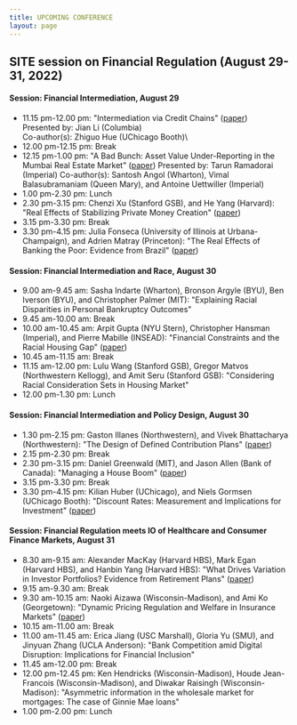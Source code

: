 ```yaml
---
title: UPCOMING CONFERENCE
layout: page
---
```


## SITE session on Financial Regulation (August 29-31, 2022)

#### Session: Financial Intermediation, August 29

* 11.15 pm-12.00 pm: "Intermediation via Credit Chains" ([paper](https://www.nber.org/system/files/working_papers/w29632/w29632.pdf))\
Presented by: Jian Li (Columbia)\
Co-author(s): Zhiguo Hue (UChicago Booth)\
* 12.00 pm-12.15 pm: Break
*	12.15 pm-1.00 pm: "A Bad Bunch: Asset Value Under-Reporting in the Mumbai Real Estate Market" ([paper](https://papers.ssrn.com/sol3/papers.cfm?abstract_id=4055401))
Presented by: Tarun Ramadorai (Imperial)
Co-author(s): Santosh Angol (Wharton), Vimal Balasubramaniam (Queen Mary), and Antoine Uettwiller (Imperial)
* 1.00 pm-2.30 pm: Lunch
*	2.30 pm-3.15 pm: Chenzi Xu (Stanford GSB), and He Yang (Harvard): "Real Effects of Stabilizing Private Money Creation" ([paper](https://chenzi-xu.com/docs/nationalbanks_xu_yang.pdf))
*	3.15 pm-3.30 pm: Break
*	3.30 pm-4.15 pm: Julia Fonseca (University of Illinois at Urbana-Champaign), and Adrien Matray (Princeton): "The Real Effects of Banking the Poor: Evidence from Brazil" ([paper](https://www.nber.org/system/files/working_papers/w30057/w30057.pdf))

#### Session: Financial Intermediation and Race, August 30
*	9.00 am-9.45 am: Sasha Indarte (Wharton), Bronson Argyle (BYU), Ben Iverson (BYU), and Christopher Palmer (MIT): "Explaining Racial Disparities in Personal Bankruptcy Outcomes" 
*	9.45 am-10.00 am: Break
*	10.00 am-10.45 am: Arpit Gupta (NYU Stern), Christopher Hansman (Imperial), and Pierre Mabille (INSEAD): "Financial Constraints and the Racial Housing Gap" ([paper](https://papers.ssrn.com/sol3/Delivery.cfm/SSRN_ID4163828_code3174931.pdf?abstractid=3969433&mirid=1))
*	10.45 am-11.15 am: Break
*	11.15 am-12.00 pm: Lulu Wang (Stanford GSB), Gregor Matvos (Northwestern Kellogg), and Amit Seru (Stanford GSB): "Considering Racial Consideration Sets in Housing Market"
*	12.00 pm-1.30 pm: Lunch

#### Session: Financial Intermediation and Policy Design, August 30
*	1.30 pm-2.15 pm: Gaston Illanes (Northwestern), and Vivek Bhattacharya (Northwestern): "The Design of Defined Contribution Plans" ([paper](https://www.nber.org/system/files/working_papers/w29981/w29981.pdf))
*	2.15 pm-2.30 pm: Break
*	2.30 pm-3.15 pm: Daniel Greenwald (MIT), and Jason Allen (Bank of Canada): "Managing a House Boom" ([paper](http://www.dlgreenwald.com/uploads/4/5/2/8/45280895/cdn_draft.pdf))
*	3.15 pm-3.30 pm: Break
*	3.30 pm-4.15 pm: Kilian Huber (UChicago), and Niels Gormsen (UChicago Booth): "Discount Rates: Measurement and Implications for Investment" ([paper](https://kilianhuber.github.io/website/GormsenHuber2022.pdf))

#### Session: Financial Regulation meets IO of Healthcare and Consumer Finance Markets, August 31
*	8.30 am-9.15 am: Alexander MacKay (Harvard HBS), Mark Egan (Harvard HBS), and Hanbin Yang (Harvard HBS): "What Drives Variation in Investor Portfolios? Evidence from Retirement Plans" ([paper](https://alexandermackay.org/files/What%20Drives%20Variation%20in%20Investor%20Portfolios%20-%20Evidence%20from%20Retirement%20Plans.pdf))
*	9.15 am-9.30 am: Break
*	9.30 am-10.15 am: Naoki Aizawa (Wisconsin-Madison), and Ami Ko (Georgetown): "Dynamic Pricing Regulation and Welfare in Insurance Markets" ([paper](http://www.ko-ami.com/uploads/1/0/5/9/105963965/aizawa_ko_nov2021.pdf))
*	10.15 am-11.00 am: Break
*	11.00 am-11.45 am: Erica Jiang (USC Marshall), Gloria Yu (SMU), and Jinyuan Zhang (UCLA Anderson): "Bank Competition amid Digital Disruption: Implications for Financial Inclusion"
*	11.45 am-12.00 pm: Break
*	12.00 pm-12.45 pm: Ken Hendricks (Wisconsin-Madison), Houde Jean-Francois (Wisconsin-Madison), and Diwakar Raisingh (Wisconsin-Madison): "Asymmetric information in the wholesale market for mortgages: The case of Ginnie Mae loans"
*	1.00 pm-2.00 pm: Lunch
